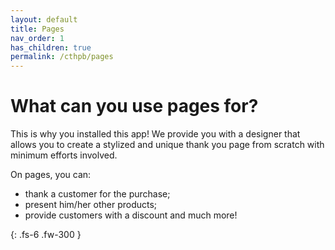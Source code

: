 ```yaml
---
layout: default
title: Pages
nav_order: 1
has_children: true
permalink: /cthpb/pages
---
```


# What can you use pages for?

This is why you installed this app!
We provide you with a designer that allows you to create a stylized and unique thank you page from scratch with minimum efforts involved.

On pages, you can:
* thank a customer for the purchase;
* present him/her other products;
* provide customers with a discount and much more!

{: .fs-6 .fw-300 }
